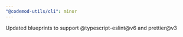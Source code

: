 ```yaml
---
"@codemod-utils/cli": minor
---
```


Updated blueprints to support @typescript-eslint@v6 and prettier@v3
